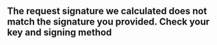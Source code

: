 
## The request signature we calculated does not match the signature you provided. Check your key and signing method
